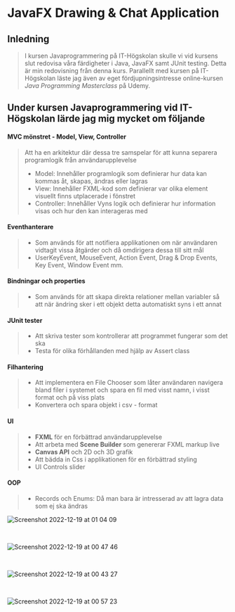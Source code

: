# JavaFX Drawing & Chat Application

## Inledning

> I kursen Javaprogrammering på IT-Högskolan skulle vi vid kursens slut redovisa våra färdigheter i Java, JavaFX samt JUnit testing. Detta är min redovisning från denna kurs. Parallellt med kursen på IT-Högskolan läste jag även av eget fördjupningsintresse online-kursen *Java Programming Masterclass* på Udemy.

## Under kursen Javaprogrammering vid IT-Högskolan lärde jag mig mycket om följande

#### MVC mönstret - Model, View, Controller
> Att ha en arkitektur där dessa tre samspelar för att kunna separera programlogik från användarupplevelse
> - Model: Innehåller programlogik som definierar hur data kan kommas åt, skapas, ändras eller lagras
> - View: Innehåller FXML-kod som definierar var olika element visuellt finns utplacerade i fönstret
> - Controller: Innehåller Vyns logik och definierar hur information visas och hur den kan interageras med
#### Eventhanterare 
> - Som används för att notifiera applikationen om när användaren vidtagit vissa åtgärder och då omdirigera dessa till sitt mål
> - UserKeyEvent, MouseEvent, Action Event, Drag & Drop Events, Key Event, Window Event mm.
#### Bindningar och properties
> - Som används för att skapa direkta relationer mellan variabler så att när ändring sker i ett objekt detta automatiskt syns i ett annat 
#### JUnit tester
> - Att skriva tester som kontrollerar att programmet fungerar som det ska
> - Testa för olika förhållanden med hjälp av Assert class
#### Filhantering
> - Att implementera en File Chooser som låter användaren navigera bland filer i systemet och spara en fil med visst namn, i visst format och på viss plats
> - Konvertera och spara objekt i csv - format
#### UI
> - **FXML** för en förbättrad användarupplevelse
> - Att arbeta med **Scene Builder** som genererar FXML markup live
> - **Canvas API** och 2D och 3D grafik
> - Att bädda in Css i applikationen för en förbättrad styling
> - UI Controls slider
#### OOP 
> - Records och Enums: Då man bara är intresserad av att lagra data som ej ska ändras






![Screenshot 2022-12-19 at 01 04 09](https://user-images.githubusercontent.com/103879144/208326576-51222721-80ad-47b7-8fc4-65950c7ff0c0.png)

</br>

![Screenshot 2022-12-19 at 00 47 46](https://user-images.githubusercontent.com/103879144/208325928-97f88ad4-1d05-4a67-80f3-6b1469656726.png)

</br>

![Screenshot 2022-12-19 at 00 43 27](https://user-images.githubusercontent.com/103879144/208325979-44b7fb36-ee0f-4837-b8b2-5ba4317e1d7d.png)

</br>

![Screenshot 2022-12-19 at 00 57 23](https://user-images.githubusercontent.com/103879144/208326313-cf5a0b02-894e-44e5-b286-307e418b946c.png)


